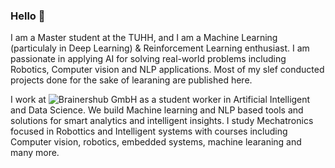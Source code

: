 ### Hello 👋

I am a Master student at the TUHH, and I am a Machine Learning (particulaly in Deep Learning) & Reinforcement Learning enthusiast. I am passionate in applying AI for solving real-world problems including Robotics, Computer vision and NLP applications. Most of my slef conducted projects done for the sake of learaning are published here. 

I work at ![Brainershub GmbH](https://brainershub.com/?lang=en) as a student worker in Artificial Intelligent and Data Science. We build Machine learning and NLP based tools and solutions for  smart analytics and intelligent insights. I study Mechatronics focused in Robottics and Intelligent systems with courses including Computer vision, robotics, embedded systems, machine learaning and many more.

 <!--- 
- 👯 I’m looking to collaborate on ...
- 🤔 I’m looking for help with ...
- 💬 Ask me about ...
- 📫 How to reach me: ...
- 😄 Pronouns: ...
- ⚡ Fun fact: ...

Add more about my projects


--->


